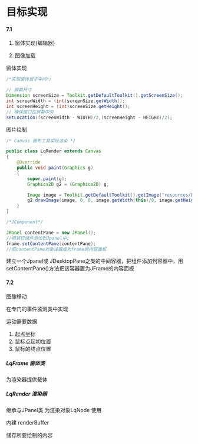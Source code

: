 

# 目标实现



#### 7.1 

1. 窗体实现(编辑器)

2. 图像加载



窗体实现

```java
/*实现窗体居于中间*/

// 屏幕尺寸
Dimension screenSize = Toolkit.getDefaultToolkit().getScreenSize();
int screenWidth = (int)screenSize.getWidth();
int screenHeight = (int)screenSize.getHeight();
// 确保窗口在屏幕中央
setLocation((screenWidth - WIDTH)/2,(screenHeight - HEIGHT)/2);

```

图片绘制

```java
/* Canvas 画布工具实现渲染 */

public class LqRender extends Canvas
{
    @Override
    public void paint(Graphics g)
    {
        super.paint(g);
        Graphics2D g2 = (Graphics2D) g;

        Image image = Toolkit.getDefaultToolkit().getImage("resources/Demo.JPG");
        g2.drawImage(image, 0, 0, image.getWidth(this)/8, image.getHeight(this)/8, this);
    }
}
```

```java
/*JComponent*/

JPanel contentPane = new JPanel(); 
//把其它组件添加到Jpanel中; 
frame.setContentPane(contentPane); 
//把contentPane对象设置成为frame的内容面板 
```

建立一个Jpanel或 JDesktopPane之类的中间容器，把组件添加到容器中，用setContentPane()方法把该容器置为JFrame的内容面板



#### 7.2

图像移动

在专门的事件监测类中实现



运动需要数据

1. 起点坐标
2. 鼠标点起初位置
3. 鼠标的终点位置



##### LqFrame 窗体类

为渲染器提供载体



##### LqRender 渲染器

继承与JPanel类 为渲染对象LqNode 使用

内建 renderBuffer

储存所要绘制的内容




